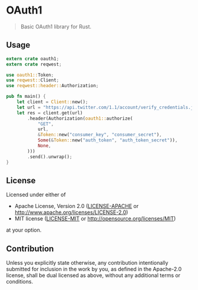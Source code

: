 # OAuth1
> Basic OAuth1 library for Rust.

## Usage

```rust
extern crate oauth1;
extern crate reqwest;

use oauth1::Token;
use reqwest::Client;
use reqwest::header::Authorization;

pub fn main() {
    let client = Client::new();
    let url = "https://api.twitter.com/1.1/account/verify_credentials.json";
    let res = client.get(url)
        .header(Authorization(oauth1::authorize(
            "GET",
            url,
            &Token::new("consumer_key", "consumer_secret"),
            Some(&Token::new("auth_token", "auth_token_secret")),
            None,
        )))
        .send().unwrap();
}
```

## License

Licensed under either of

 * Apache License, Version 2.0
   ([LICENSE-APACHE](LICENSE-APACHE) or http://www.apache.org/licenses/LICENSE-2.0)
 * MIT license
   ([LICENSE-MIT](LICENSE-MIT) or http://opensource.org/licenses/MIT)

at your option.

## Contribution

Unless you explicitly state otherwise, any contribution intentionally submitted
for inclusion in the work by you, as defined in the Apache-2.0 license, shall be
dual licensed as above, without any additional terms or conditions.
